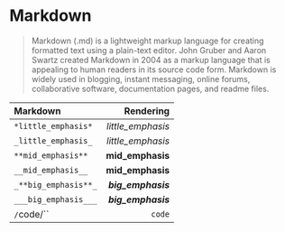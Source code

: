 # Markdown #

> Markdown (.md) is a lightweight markup language for creating formatted text using a plain-text editor. John Gruber and
Aaron Swartz created Markdown in 2004 as a markup language that is appealing to human readers in its source code form.
Markdown is widely used in blogging, instant messaging, online forums, collaborative software, documentation pages, and readme files.

| Markdown                             |                            Rendering |
| :----------------------------------- | -----------------------------------: |
| `*little_emphasis*`                  | *little_emphasis*                    |
| `_little_emphasis_`                  | _little_emphasis_                    |
| `**mid_emphasis**`                   | **mid_emphasis**                     | 
| `__mid_emphasis__`                   | __mid_emphasis__                     |
| `_**big_emphasis**_`                 | _**big_emphasis**_                   |
| `___big_emphasis___`                 | ___big_emphasis___                   |
| `/`code/``                             | `code`                               |



